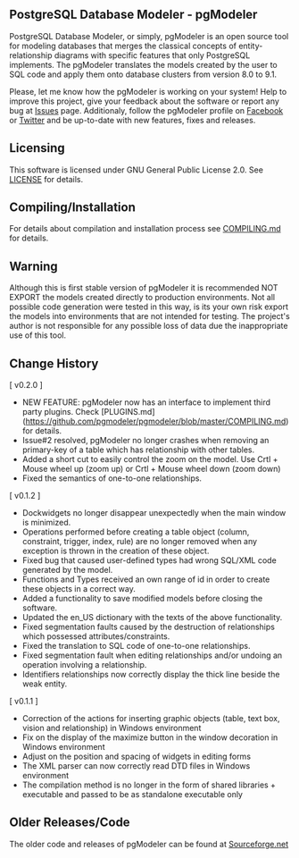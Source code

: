PostgreSQL Database Modeler - pgModeler
---------------------------------------

PostgreSQL Database Modeler, or simply, pgModeler is an open source tool for modeling databases that merges the classical concepts of entity-relationship diagrams with specific features that only PostgreSQL implements. The pgModeler translates the models created by the user to SQL code and apply them onto database clusters from version 8.0 to 9.1.

Please, let me know how the pgModeler is working on your system! Help to improve this project, give your feedback about the software or report any bug at [Issues](https://github.com/pgmodeler/pgmodeler/issues) page. Additionaly, follow the pgModeler profile on [Facebook](https://www.facebook.com/pgmodeler) or [Twitter](https://twitter.com/pgmodeler) and be up-to-date with new features, fixes and releases.

Licensing
---------

This software is licensed under GNU General Public License 2.0. See [LICENSE](https://github.com/pgmodeler/pgmodeler/blob/master/LICENSE) for details.

Compiling/Installation
----------------------

For details about compilation and installation process see [COMPILING.md](https://github.com/pgmodeler/pgmodeler/blob/master/COMPILING.md) for details.

Warning
-------

Although this is first stable version of pgModeler it is recommended NOT EXPORT the models created directly to production environments. Not all possible code generation were tested in this way, is its your own risk export the models into environments that are not intended for testing. The project's author is not responsible for any possible loss of data due the inappropriate use of this tool.

Change History
--------------

[ v0.2.0 ]

* NEW FEATURE: pgModeler now has an interface to implement third party plugins. Check [PLUGINS.md] (https://github.com/pgmodeler/pgmodeler/blob/master/COMPILING.md) for details.
* Issue#2 resolved, pgModeler no longer crashes when removing an primary-key of a table which has relationship with other tables.
* Added a short cut to easily control the zoom on the model. Use Crtl + Mouse wheel up (zoom up) or Crtl + Mouse wheel down (zoom down)
* Fixed the semantics of one-to-one relationships.

[ v0.1.2 ]

* Dockwidgets no longer disappear unexpectedly when the main window is minimized.
* Operations performed before creating a table object (column, constraint, trigger, index, rule) are no longer removed when any exception is thrown in the creation of these object.
* Fixed bug that caused user-defined types had wrong SQL/XML code generated by the model.
* Functions and Types received an own range of id in order to create these objects in a correct way.
* Added a functionality to save modified models before closing the software.
* Updated the en_US dictionary with the texts of the above functionality.
* Fixed segmentation faults caused by the destruction of relationships which possessed attributes/constraints.
* Fixed the translation to SQL code of one-to-one relationships.
* Fixed segmentation fault when editing relationships and/or undoing an operation involving a relationship.
* Identifiers relationships now correctly display the thick line beside the weak entity.

[ v0.1.1 ]

* Correction of the actions for inserting graphic objects (table, text box, vision and relationship) in Windows environment
* Fix on the display of the maximize button in the window decoration in Windows environment
* Adjust on the position and spacing of widgets in editing forms
* The XML parser can now correctly read DTD files in Windows environment
* The compilation method is no longer in the form of shared libraries + executable and passed to be as standalone executable only

Older Releases/Code
-------------------

The older code and releases of pgModeler can be found at [Sourceforge.net](http://sourceforge.net/projects/pgmodeler)
